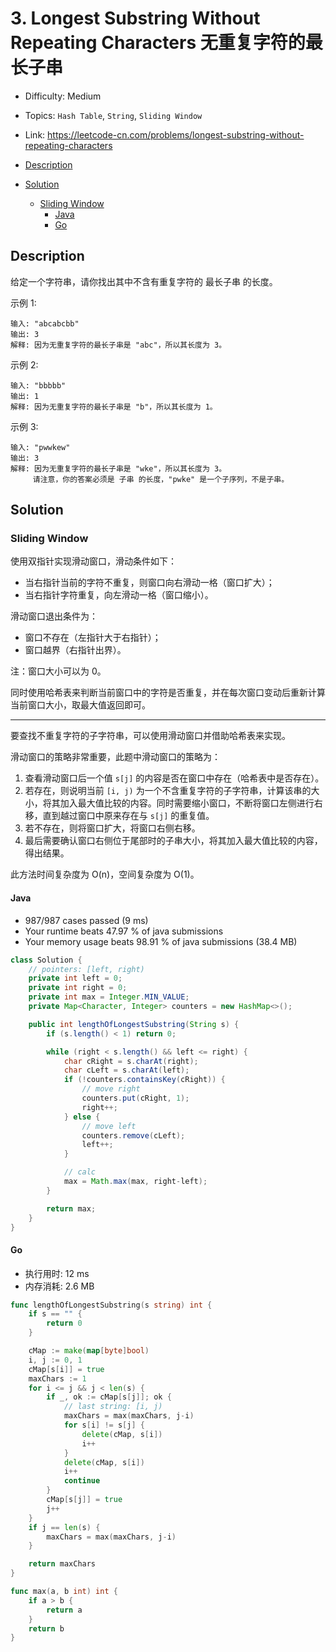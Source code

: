 <!-- omit in toc -->
# 3. Longest Substring Without Repeating Characters 无重复字符的最长子串

- Difficulty: Medium
- Topics: `Hash Table`, `String`, `Sliding Window`
- Link: https://leetcode-cn.com/problems/longest-substring-without-repeating-characters

- [Description](#description)
- [Solution](#solution)
  - [Sliding Window](#sliding-window)
    - [Java](#java)
    - [Go](#go)

## Description

给定一个字符串，请你找出其中不含有重复字符的 最长子串 的长度。

示例 1:
```
输入: "abcabcbb"
输出: 3 
解释: 因为无重复字符的最长子串是 "abc"，所以其长度为 3。
```
示例 2:
```
输入: "bbbbb"
输出: 1
解释: 因为无重复字符的最长子串是 "b"，所以其长度为 1。
```
示例 3:
```
输入: "pwwkew"
输出: 3
解释: 因为无重复字符的最长子串是 "wke"，所以其长度为 3。
     请注意，你的答案必须是 子串 的长度，"pwke" 是一个子序列，不是子串。
```

## Solution

### Sliding Window

使用双指针实现滑动窗口，滑动条件如下：
- 当右指针当前的字符不重复，则窗口向右滑动一格（窗口扩大）；
- 当右指针字符重复，向左滑动一格（窗口缩小）。

滑动窗口退出条件为：
- 窗口不存在（左指针大于右指针）；
- 窗口越界（右指针出界）。

注：窗口大小可以为 0。

同时使用哈希表来判断当前窗口中的字符是否重复，并在每次窗口变动后重新计算当前窗口大小，取最大值返回即可。

---

要查找不重复字符的子字符串，可以使用滑动窗口并借助哈希表来实现。

滑动窗口的策略非常重要，此题中滑动窗口的策略为：
1. 查看滑动窗口后一个值 `s[j]` 的内容是否在窗口中存在（哈希表中是否存在）。
2. 若存在，则说明当前 `[i, j)` 为一个不含重复字符的子字符串，计算该串的大小，将其加入最大值比较的内容。同时需要缩小窗口，不断将窗口左侧进行右移，直到越过窗口中原来存在与 `s[j]` 的重复值。
3. 若不存在，则将窗口扩大，将窗口右侧右移。
4. 最后需要确认窗口右侧位于尾部时的子串大小，将其加入最大值比较的内容，得出结果。

此方法时间复杂度为 O(n)，空间复杂度为 O(1)。

#### Java

- 987/987 cases passed (9 ms)
- Your runtime beats 47.97 % of java submissions
- Your memory usage beats 98.91 % of java submissions (38.4 MB)

```java
class Solution {
    // pointers: [left, right)
    private int left = 0;
    private int right = 0;
    private int max = Integer.MIN_VALUE;
    private Map<Character, Integer> counters = new HashMap<>();

    public int lengthOfLongestSubstring(String s) {
        if (s.length() < 1) return 0;

        while (right < s.length() && left <= right) {
            char cRight = s.charAt(right);
            char cLeft = s.charAt(left);
            if (!counters.containsKey(cRight)) {
                // move right
                counters.put(cRight, 1);
                right++;
            } else {
                // move left
                counters.remove(cLeft);
                left++;
            }

            // calc
            max = Math.max(max, right-left);
        }

        return max;
    }
}
```

#### Go

- 执行用时: 12 ms
- 内存消耗: 2.6 MB

```go
func lengthOfLongestSubstring(s string) int {
    if s == "" {
        return 0
    }

    cMap := make(map[byte]bool)
    i, j := 0, 1
    cMap[s[i]] = true
    maxChars := 1
    for i <= j && j < len(s) {
        if _, ok := cMap[s[j]]; ok {
            // last string: [i, j)
            maxChars = max(maxChars, j-i)
            for s[i] != s[j] {
                delete(cMap, s[i])
                i++
            }
            delete(cMap, s[i])
            i++
            continue
        }
        cMap[s[j]] = true
        j++
    }
    if j == len(s) {
        maxChars = max(maxChars, j-i)
    }

    return maxChars
}

func max(a, b int) int {
    if a > b {
        return a
    }
    return b
}
```

